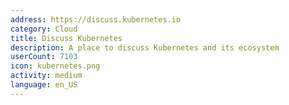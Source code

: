 ```yaml
---
address: https://discuss.kubernetes.io
category: Cloud
title: Discuss Kubernetes
description: A place to discuss Kubernetes and its ecosystem
userCount: 7103
icon: kubernetes.png
activity: medium
language: en_US
---
```

